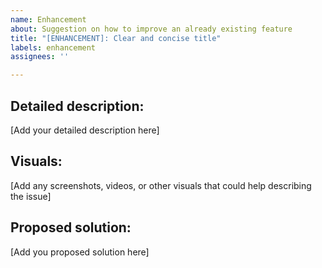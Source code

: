 ```yaml
---
name: Enhancement
about: Suggestion on how to improve an already existing feature
title: "[ENHANCEMENT]: Clear and concise title"
labels: enhancement
assignees: ''

---
```


## Detailed description:
[Add your detailed description here]

## Visuals:
[Add any screenshots, videos, or other visuals that could help describing the issue]

## Proposed solution:
[Add you proposed solution here]
